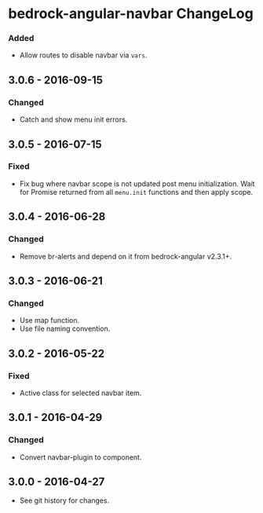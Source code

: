 # bedrock-angular-navbar ChangeLog

### Added
- Allow routes to disable navbar via `vars`.

## 3.0.6 - 2016-09-15

### Changed
- Catch and show menu init errors.

## 3.0.5 - 2016-07-15

### Fixed
- Fix bug where navbar scope is not updated post menu initialization. Wait
  for Promise returned from all `menu.init` functions and then apply scope.

## 3.0.4 - 2016-06-28

### Changed
- Remove br-alerts and depend on it from bedrock-angular v2.3.1+.

## 3.0.3 - 2016-06-21

### Changed
- Use map function.
- Use file naming convention.

## 3.0.2 - 2016-05-22

### Fixed
- Active class for selected navbar item.

## 3.0.1 - 2016-04-29

### Changed
- Convert navbar-plugin to component.

## 3.0.0 - 2016-04-27

- See git history for changes.
